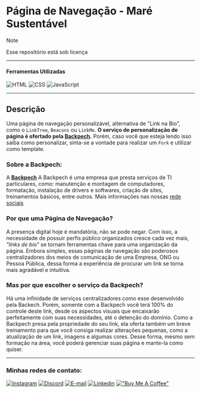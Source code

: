 <!-- Cabeçalho -->

# Página de Navegação - Maré Sustentável

> [!NOTE]
> Esse repositório está sob licença

___

#### Ferramentas Utilizadas

![HTML](https://skillicons.dev/icons?i=html)
![CSS](https://skillicons.dev/icons?i=css)
![JavaScript](https://skillicons.dev/icons?i=javascript)

___

<!-- Corpo do README -->
## Descrição

Uma página de navegação personalizável, alternativa de "Link na Bio", como o `LinkTree`, `Beacons` ou `LinkMe`. **O serviço de personalização de página é ofertado pela [Backpech](https://www.instagram.com/back.pech/).** Porém, caso você que esteja lendo isso saiba como personalizar, sinta-se a vontade para realizar um `Fork` e utilizar como template.

### Sobre a Backpech:

A **[Backpech](https://www.instagram.com/back.pech/)** A Backpech é uma empresa que presta serviços de TI particulares, como: manutenção e montagem de computadores, formatação, instalação de drivers e softwares, criação de sites, treinamentos básicos, entre outros. Mais informações nas nossas [rede sociais]()

### Por que uma Página de Navegação?

A presença digital hoje é mandatória, não se pode negar. Com isso, a necessidade de possuir perfis público organizados cresce cada vez mais, *"links de bio"* se tornam ferramentas chave para uma organização da página. Embora simples, essas páginas de navegação são poderosos centralizadores dos meios de comunicação de uma Empresa, ONG ou Pessoa Pública, dessa forma a experiência de procurar um link se torna mais agradável e intuitiva.

### Mas por que escolher o serviço da Backpech?

Há uma infinidade de serviços centralizadores como esse desenvolvido pela Backech. Porém, somente com a Backpech você terá 100% do controle deste link, desde os aspectos visuais que encaixarão perfeitamente com suas necessidades, até o detenção do domínio. Como a Backpech presa pela propriedade do seu link, ela oferta também um breve treinamento para que você consiga realizar alterações pequenas, como a atualização de um link, imagens e algumas cores. Desse forma, mesmo sem formação na área, você poderá gerenciar suas página e mante-la como quiser.
<!-- Corpo do README -->

___
<!-- Contato -->
### Minhas redes de contato:

[![Instagram](https://skillicons.dev/icons?i=instagram)](https://www.instagram.com/back.pech/)
[![Discord](https://skillicons.dev/icons?i=discord)](https://discord.gg/b3zP3ArVJk)
[![E-mail](https://skillicons.dev/icons?i=gmail)](mailto:backpech.ctt@gmail.com)
[![Linkedin](https://skillicons.dev/icons?i=linkedin)](https://www.linkedin.com/in/backpech)
[!["Buy Me A Coffee"](https://www.buymeacoffee.com/assets/img/custom_images/orange_img.png)](https://buymeacoffee.com/moonrilo)
<!-- Contato -->
